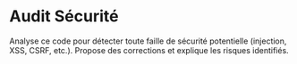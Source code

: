 # Audit Sécurité

Analyse ce code pour détecter toute faille de sécurité potentielle (injection, XSS, CSRF, etc.).
Propose des corrections et explique les risques identifiés.
